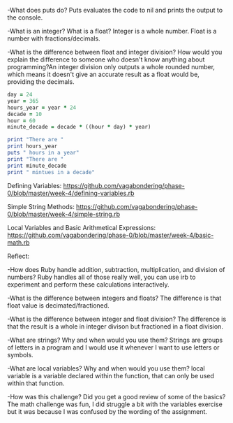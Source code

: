 -What does puts do?
Puts evaluates the code to nil and prints the output to the console.

-What is an integer? What is a float?
Integer is a whole number. Float is a number with fractions/decimals.

-What is the difference between float and integer division? How would you explain the difference to someone who doesn't know anything about programming?An integer division only outputs a whole rounded number, which means it doesn't give an accurate result as a float would be, providing the decimals.

```ruby
day = 24
year = 365
hours_year = year * 24
decade = 10
hour = 60
minute_decade = decade * ((hour * day) * year)

print "There are "
print hours_year
puts " hours in a year"
print "There are "
print minute_decade
print " mintues in a decade"
```

Defining Variables:
https://github.com/vagabondering/phase-0/blob/master/week-4/defining-variables.rb

Simple String Methods:
https://github.com/vagabondering/phase-0/blob/master/week-4/simple-string.rb

Local Variables and Basic Arithmetical Expressions:
https://github.com/vagabondering/phase-0/blob/master/week-4/basic-math.rb

Reflect:

-How does Ruby handle addition, subtraction, multiplication, and division of numbers? Ruby handles all of those really well, you can use irb to experiment and perform these calculations interactively.


-What is the difference between integers and floats?
The difference is that float value is decimated/fractioned.

-What is the difference between integer and float division?
The difference is that the result is a whole in integer divison but fractioned in a float division.

-What are strings? Why and when would you use them?
Strings are groups of letters in a program and I would use it whenever I want to use letters or symbols.

-What are local variables? Why and when would you use them?
local variable is a variable declared within the function, that can only be used within that function.

-How was this challenge? Did you get a good review of some of the basics?
The math challenge was fun, I did struggle a bit with the variables exercise but it was because I was confused by the wording of the assignment.